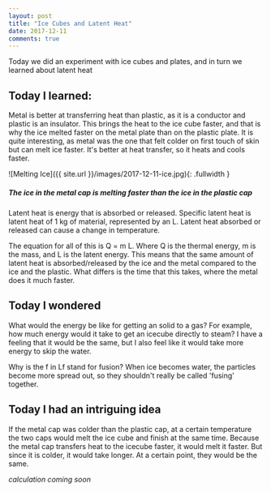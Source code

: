 ```yaml
---
layout: post
title: "Ice Cubes and Latent Heat"
date: 2017-12-11
comments: true
---
```


Today we did an experiment with ice cubes and plates, and in turn we learned about latent heat

## Today I learned:

Metal is better at transferring heat than plastic, as it is a conductor and plastic is an insulator. This brings the heat to the ice cube faster, and that is why the ice melted faster on the metal plate than on the plastic plate. It is quite interesting, as metal was the one that felt colder on first touch of skin but can melt ice faster. It's better at heat transfer, so it heats and cools faster.


![Melting Ice]({{ site.url }}/images/2017-12-11-ice.jpg){: .fullwidth }

##### The ice in the metal cap is melting faster than the ice in the plastic cap

Latent heat is energy that is absorbed or released. Specific latent heat is latent heat of 1 kg of material, represented by an L. Latent heat absorbed or released can cause a change in temperature.

The equation for all of this is Q = m L. Where Q is the thermal energy, m is the mass, and L is the latent energy. This means that the same amount of latent heat is absorbed/released by the ice and the metal compared to the ice and the plastic. What differs is the time that this takes, where the metal does it much faster.

## Today I wondered

What would the energy be like for getting an solid to a gas? For example, how much energy would it take to get an icecube directly to steam? I have a feeling that it would be the same, but I also feel like it would take more energy to skip the water.

Why is the f in Lf stand for fusion? When ice becomes water, the particles become more spread out, so they shouldn't really be called 'fusing' together.

## Today I had an intriguing idea

If the metal cap was colder than the plastic cap, at a certain temperature the two caps would melt the ice cube and finish at the same time. Because the metal cap transfers heat to the icecube faster, it would melt it faster. But since it is colder, it would take longer. At a certain point, they would be the same.

*calculation coming soon*

